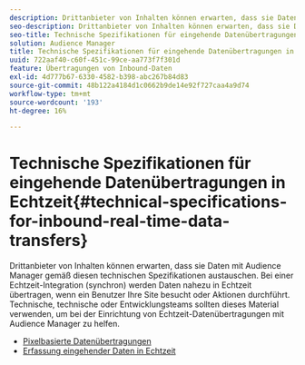 ```yaml
---
description: Drittanbieter von Inhalten können erwarten, dass sie Daten mit Audience Manager gemäß diesen technischen Spezifikationen austauschen. Bei einer Echtzeit-Integration (synchron) werden Daten nahezu in Echtzeit übertragen, wenn ein Benutzer Ihre Site besucht oder Aktionen durchführt. Technische, technische oder Entwicklungsteams sollten dieses Material verwenden, um bei der Einrichtung von Echtzeit-Datenübertragungen mit Audience Manager zu helfen.
seo-description: Drittanbieter von Inhalten können erwarten, dass sie Daten mit Audience Manager gemäß diesen technischen Spezifikationen austauschen. Bei einer Echtzeit-Integration (synchron) werden Daten nahezu in Echtzeit übertragen, wenn ein Benutzer Ihre Site besucht oder Aktionen durchführt. Technische, technische oder Entwicklungsteams sollten dieses Material verwenden, um bei der Einrichtung von Echtzeit-Datenübertragungen mit Audience Manager zu helfen.
seo-title: Technische Spezifikationen für eingehende Datenübertragungen in Echtzeit
solution: Audience Manager
title: Technische Spezifikationen für eingehende Datenübertragungen in Echtzeit
uuid: 722aaf40-c60f-451c-99ce-aa773f7f301d
feature: Übertragungen von Inbound-Daten
exl-id: 4d777b67-6330-4582-b398-abc267b84d83
source-git-commit: 48b122a4184d1c0662b9de14e92f727caa4a9d74
workflow-type: tm+mt
source-wordcount: '193'
ht-degree: 16%

---
```


# Technische Spezifikationen für eingehende Datenübertragungen in Echtzeit{#technical-specifications-for-inbound-real-time-data-transfers}

Drittanbieter von Inhalten können erwarten, dass sie Daten mit Audience Manager gemäß diesen technischen Spezifikationen austauschen. Bei einer Echtzeit-Integration (synchron) werden Daten nahezu in Echtzeit übertragen, wenn ein Benutzer Ihre Site besucht oder Aktionen durchführt. Technische, technische oder Entwicklungsteams sollten dieses Material verwenden, um bei der Einrichtung von Echtzeit-Datenübertragungen mit Audience Manager zu helfen.

<!-- c_rt_realtime_intro.xml -->

* [Pixelbasierte Datenübertragungen](/help/using/integration/sending-audience-data/real-time-data-integration/pixel-based-data-transfer.md)
* [Erfassung eingehender Daten in Echtzeit](/help/using/integration/sending-audience-data/real-time-data-integration/real-time-data-transfer.md)
